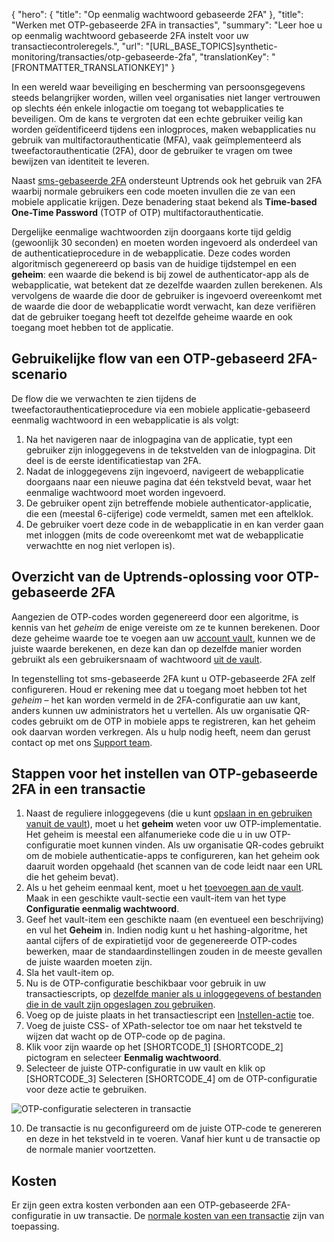 {
  "hero": {
    "title": "Op eenmalig wachtwoord gebaseerde 2FA"
  },
  "title": "Werken met OTP-gebaseerde 2FA in transacties",
  "summary": "Leer hoe u op eenmalig wachtwoord gebaseerde 2FA instelt voor uw transactiecontroleregels.",
  "url": "[URL_BASE_TOPICS]synthetic-monitoring/transacties/otp-gebaseerde-2fa",
  "translationKey": "[FRONTMATTER_TRANSLATIONKEY]"
}

In een wereld waar beveiliging en bescherming van persoonsgegevens steeds belangrijker worden, willen veel organisaties niet langer vertrouwen op slechts één enkele inlogactie om toegang tot webapplicaties te beveiligen. Om de kans te vergroten dat een echte gebruiker veilig kan worden geïdentificeerd tijdens een inlogproces, maken webapplicaties nu gebruik van multifactorauthenticatie (MFA), vaak geïmplementeerd als tweefactorauthenticatie (2FA), door de gebruiker te vragen om twee bewijzen van identiteit te leveren.

Naast [sms-gebaseerde 2FA]([LINK_URL_1]) ondersteunt Uptrends ook het gebruik van 2FA waarbij normale gebruikers een code moeten invullen die ze van een mobiele applicatie krijgen. Deze benadering staat bekend als **Time-based One-Time Password** (TOTP of OTP) multifactorauthenticatie.

Dergelijke eenmalige wachtwoorden zijn doorgaans korte tijd geldig (gewoonlijk 30 seconden) en moeten worden ingevoerd als onderdeel van de authenticatieprocedure in de webapplicatie. Deze codes worden algoritmisch gegenereerd op basis van de huidige tijdstempel en een **geheim**: een waarde die bekend is bij zowel de authenticator-app als de webapplicatie, wat betekent dat ze dezelfde waarden zullen berekenen. Als vervolgens de waarde die door de gebruiker is ingevoerd overeenkomt met de waarde die door de webapplicatie wordt verwacht, kan deze verifiëren dat de gebruiker toegang heeft tot dezelfde geheime waarde en ook toegang moet hebben tot de applicatie. 

## Gebruikelijke flow van een OTP-gebaseerd 2FA-scenario

De flow die we verwachten te zien tijdens de tweefactorauthenticatieprocedure via een mobiele applicatie-gebaseerd eenmalig wachtwoord in een webapplicatie is als volgt:

1. Na het navigeren naar de inlogpagina van de applicatie, typt een gebruiker zijn inloggegevens in de tekstvelden van de inlogpagina. Dit deel is de eerste identificatiestap van 2FA.
2. Nadat de inloggegevens zijn ingevoerd, navigeert de webapplicatie doorgaans naar een nieuwe pagina dat één tekstveld bevat, waar het eenmalige wachtwoord moet worden ingevoerd. 
3. De gebruiker opent zijn betreffende mobiele authenticator-applicatie, die een (meestal 6-cijferige) code vermeldt, samen met een aftelklok. 
4. De gebruiker voert deze code in de webapplicatie in en kan verder gaan met inloggen (mits de code overeenkomt met wat de webapplicatie verwachtte en nog niet verlopen is).

## Overzicht van de Uptrends-oplossing voor OTP-gebaseerde 2FA

Aangezien de OTP-codes worden gegenereerd door een algoritme, is kennis van het *geheim* de enige vereiste om ze te kunnen berekenen. Door deze geheime waarde toe te voegen aan uw [account vault]([LINK_URL_2]), kunnen we de juiste waarde berekenen, en deze kan dan op dezelfde manier worden gebruikt als een gebruikersnaam of wachtwoord [uit de vault]([LINK_URL_3]).

In tegenstelling tot sms-gebaseerde 2FA kunt u  OTP-gebaseerde 2FA zelf configureren. Houd er rekening mee dat u toegang moet hebben tot het *geheim* – het kan worden vermeld in de 2FA-configuratie aan uw kant, anders kunnen uw administrators het u vertellen. Als uw organisatie QR-codes gebruikt om de OTP in mobiele apps te registreren, kan het geheim ook daarvan worden verkregen. Als u hulp nodig heeft, neem dan gerust contact op met ons [Support team]([LINK_URL_4]).

## Stappen voor het instellen van OTP-gebaseerde 2FA in een transactie

1. Naast de reguliere inloggegevens (die u kunt [opslaan in en gebruiken vanuit de vault]([LINK_URL_5])), moet u het **geheim** weten voor uw OTP-implementatie. Het geheim is meestal een alfanumerieke code die u in uw OTP-configuratie moet kunnen vinden. Als uw organisatie QR-codes gebruikt om de mobiele authenticatie-apps te configureren, kan het geheim ook daaruit worden opgehaald (het scannen van de code leidt naar een URL die het geheim bevat). 
2. Als u het geheim eenmaal kent, moet u het [toevoegen aan de vault]([LINK_URL_6]). Maak in een geschikte vault-sectie een vault-item van het type **Configuratie eenmalig wachtwoord**. 
3. Geef het vault-item een geschikte naam (en eventueel een beschrijving) en vul het **Geheim** in. Indien nodig kunt u het hashing-algoritme, het aantal cijfers of de expiratietijd voor de gegenereerde OTP-codes bewerken, maar de standaardinstellingen zouden in de meeste gevallen de juiste waarden moeten zijn.
4. Sla het vault-item op.
5. Nu is de OTP-configuratie beschikbaar voor gebruik in uw transactiescripts, op [dezelfde manier als u inloggegevens of bestanden die in de vault zijn opgeslagen zou gebruiken]([LINK_URL_7]).
6. Voeg op de juiste plaats in het transactiescript een [Instellen-actie]([LINK_URL_8]) toe.
7. Voeg de juiste CSS- of XPath-selector toe om naar het tekstveld te wijzen dat wacht op de OTP-code op de pagina. 
8. Klik voor zijn waarde op het [SHORTCODE_1]  [SHORTCODE_2] pictogram en selecteer **Eenmalig wachtwoord**.
9. Selecteer de juiste OTP-configuratie in uw vault en klik op [SHORTCODE_3] Selecteren [SHORTCODE_4] om de OTP-configuratie voor deze actie te gebruiken.

![OTP-configuratie selecteren in transactie]([LINK_URL_9])

10. De transactie is nu geconfigureerd om de juiste OTP-code te genereren en deze in het tekstveld in te voeren. Vanaf hier kunt u de transactie op de normale manier voortzetten. 

## Kosten

Er zijn geen extra kosten verbonden aan een OTP-gebaseerde 2FA-configuratie in uw transactie. De [normale kosten van een transactie]([LINK_URL_10]) zijn van toepassing.
